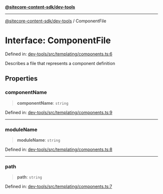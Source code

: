 [**@sitecore-content-sdk/dev-tools**](../README.md)

***

[@sitecore-content-sdk/dev-tools](../README.md) / ComponentFile

# Interface: ComponentFile

Defined in: [dev-tools/src/templating/components.ts:6](https://github.com/Sitecore/xmc-jss-dev/blob/28923ef088ac4be62069deb221a0ddc7386ea85e/packages/dev-tools/src/templating/components.ts#L6)

Describes a file that represents a component definition

## Properties

### componentName

> **componentName**: `string`

Defined in: [dev-tools/src/templating/components.ts:9](https://github.com/Sitecore/xmc-jss-dev/blob/28923ef088ac4be62069deb221a0ddc7386ea85e/packages/dev-tools/src/templating/components.ts#L9)

***

### moduleName

> **moduleName**: `string`

Defined in: [dev-tools/src/templating/components.ts:8](https://github.com/Sitecore/xmc-jss-dev/blob/28923ef088ac4be62069deb221a0ddc7386ea85e/packages/dev-tools/src/templating/components.ts#L8)

***

### path

> **path**: `string`

Defined in: [dev-tools/src/templating/components.ts:7](https://github.com/Sitecore/xmc-jss-dev/blob/28923ef088ac4be62069deb221a0ddc7386ea85e/packages/dev-tools/src/templating/components.ts#L7)
